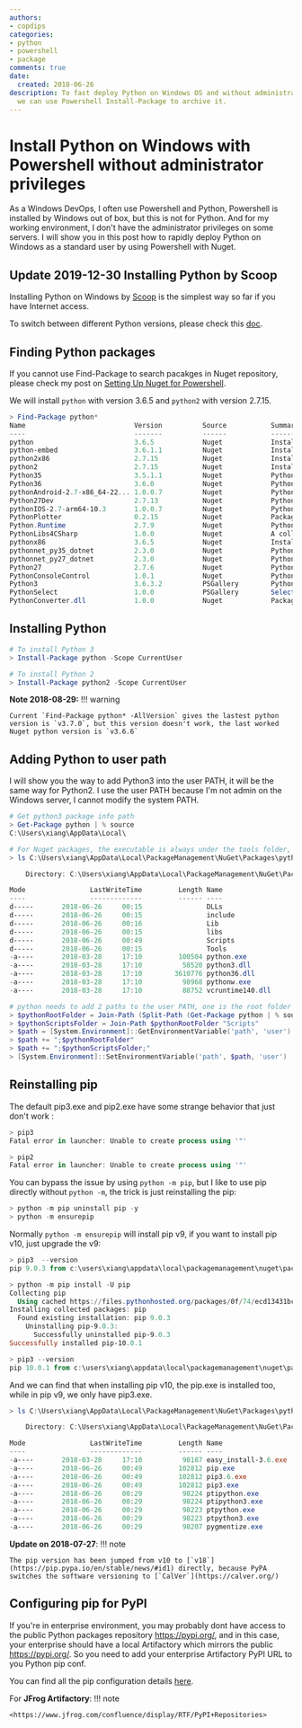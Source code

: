 ```yaml
---
authors:
- copdips
categories:
- python
- powershell
- package
comments: true
date:
  created: 2018-06-26
description: To fast deploy Python on Windows OS and without administrator privileges,
  we can use Powershell Install-Package to archive it.
---
```


# Install Python on Windows with Powershell without administrator privileges

As a Windows DevOps, I often use Powershell and Python, Powershell is installed by Windows out of box, but this is not for Python. And for my working environment, I don't have the administrator privileges on some servers. I will show you in this post how to rapidly deploy Python on Windows as a standard user by using Powershell with Nuget.

<!-- more -->

## Update 2019-12-30 Installing Python by Scoop

Installing Python on Windows by [Scoop](https://github.com/lukesampson/scoop) is the simplest way so far if you have Internet access.

To switch between different Python versions, please check this [doc](https://github.com/lukesampson/scoop/wiki/Switching-Ruby-and-Python-Versions).

## Finding Python packages

If you cannot use Find-Package to search pacakges in Nuget repository, please check my post on [Setting Up Nuget for Powershell](https://copdips.com/2018/05/setting-up-powershell-gallery-and-nuget-gallery-for-powershell.html#set-up-nuget-for-powershell).

We will install `python` with version 3.6.5 and `python2` with version 2.7.15.

```powershell
> Find-Package python*
Name                           Version          Source           Summary
----                           -------          ------           -------
python                         3.6.5            Nuget            Installs 64-bit Python for use in build scenarios.
python-embed                   3.6.1.1          Nuget            Installs 64-bit Python for use in build scenarios a...
python2x86                     2.7.15           Nuget            Installs 32-bit Python 2.7 for use in build scenarios.
python2                        2.7.15           Nuget            Installs 64-bit Python 2.7 for use in build scenarios.
Python35                       3.5.1.1          Nuget            Python 3.5 API
Python36                       3.6.0            Nuget            Python 3.6 API
pythonAndroid-2.7-x86_64-22... 1.0.0.7          Nuget            Python 2.7 android api version: 22.0.0 architecture... pythonAndroid-2.7-armeabi-v... 1.0.0.7          Nuget            Python 2.7 android api version: 22.0.0 architecture... pythonAndroid-2.7-x86_64-23... 1.0.0.7          Nuget            Python 2.7 android api version: 23.0.0 architecture...
Python27Dev                    2.7.13           Nuget            Python 2.7 unofficial dev environment package
pythonIOS-2.7-arm64-10.3       1.0.0.7          Nuget            Python 2.7 iOS api version: 10.3 architecture: arm64
PythonPlotter                  0.2.15           Nuget            Package to allow use of matplotlib from .NET....
Python.Runtime                 2.7.9            Nuget            Python 2.7.9 as a single, stand-alone executable wi...
PythonLibs4CSharp              1.0.0            Nuget            A collection of Iron Python compiled libraries with...
pythonx86                      3.6.5            Nuget            Installs 32-bit Python for use in build scenarios.
pythonnet_py35_dotnet          2.3.0            Nuget            Python 3.5 and .NET Framework
pythonnet_py27_dotnet          2.3.0            Nuget            Python 2.7 and .NET Framework
Python27                       2.7.6            Nuget            Python 2.7 API
PythonConsoleControl           1.0.1            Nuget            PythonConsole
Python3                        3.6.3.2          PSGallery        Python3 interpreter
PythonSelect                   1.0.0            PSGallery        Select a Python distribution to use within a PowerS...
PythonConverter.dll            1.0.0            Nuget            Package description
```

## Installing Python

```powershell
# To install Python 3
> Install-Package python -Scope CurrentUser

# To install Python 2
> Install-Package python2 -Scope CurrentUser
```

**Note 2018-08-29:**
!!! warning

    Current `Find-Package python* -AllVersion` gives the lastest python version is `v3.7.0`, but this version doesn't work, the last worked Nuget python version is `v3.6.6`

## Adding Python to user path

I will show you the way to add Python3 into the user PATH, it will be the same way for Python2.
I use the user PATH because I'm not admin on the Windows server, I cannot modify the system PATH.

```powershell
# Get python3 package info path
> Get-Package python | % source
C:\Users\xiang\AppData\Local\

# For Nuget packages, the executable is always under the tools folder, and the tools folder is at the same level as .nupkg file.
> ls C:\Users\xiang\AppData\Local\PackageManagement\NuGet\Packages\python.3.6.5\tools\

    Directory: C:\Users\xiang\AppData\Local\PackageManagement\NuGet\Packages\python.3.6.5\tools

Mode                LastWriteTime         Length Name
----                -------------         ------ ----
d-----       2018-06-26     00:15                DLLs
d-----       2018-06-26     00:15                include
d-----       2018-06-26     00:16                Lib
d-----       2018-06-26     00:15                libs
d-----       2018-06-26     00:49                Scripts
d-----       2018-06-26     00:15                Tools
-a----       2018-03-28     17:10         100504 python.exe
-a----       2018-03-28     17:10          58520 python3.dll
-a----       2018-03-28     17:10        3610776 python36.dll
-a----       2018-03-28     17:10          98968 pythonw.exe
-a----       2018-03-28     17:10          88752 vcruntime140.dll

# python needs to add 2 paths to the user PATH, one is the root folder containing python.exe, another is the Sripts folder.
> $pythonRootFolder = Join-Path (Split-Path (Get-Package python | % source)) "tools"
> $pythonScriptsFolder = Join-Path $pythonRootFolder "Scripts"
> $path = [System.Environment]::GetEnvironmentVariable('path', 'user')
> $path += ";$pythonRootFolder"
> $path += ";$pythonScriptsFolder;"
> [System.Environment]::SetEnvironmentVariable('path', $path, 'user')
```

## Reinstalling pip

The default pip3.exe and pip2.exe have some strange behavior that just don't work :

```powershell
> pip3
Fatal error in launcher: Unable to create process using '"'

> pip2
Fatal error in launcher: Unable to create process using '"'
```

You can bypass the issue by using `python -m pip`, but I like to use pip directly without `python -m`, the trick is just reinstalling the pip:

```powershell
> python -m pip uninstall pip -y
> python -m ensurepip
```
Normally `python -m ensurepip` will install pip v9, if you want to install pip v10, just upgrade the v9:
```powershell
> pip3  --version
pip 9.0.3 from c:\users\xiang\appdata\local\packagemanagement\nuget\packages\python.3.6.5\tools\lib\site-packages (python 3.6)

> python -m pip install -U pip
Collecting pip
  Using cached https://files.pythonhosted.org/packages/0f/74/ecd13431bcc456ed390b44c8a6e917c1820365cbebcb6a8974d1cd045ab4/pip-10.0.1-py2.py3-none-any.whl
Installing collected packages: pip
  Found existing installation: pip 9.0.3
    Uninstalling pip-9.0.3:
      Successfully uninstalled pip-9.0.3
Successfully installed pip-10.0.1

> pip3 --version
pip 10.0.1 from c:\users\xiang\appdata\local\packagemanagement\nuget\packages\python.3.6.5\tools\lib\site-packages\pip (python 3.6)
```

And we can find that when installing pip v10, the pip.exe is installed too, while in pip v9, we only have pip3.exe.

```powershell
> ls C:\Users\xiang\AppData\Local\PackageManagement\NuGet\Packages\python.3.6.5\tools\Scripts\

    Directory: C:\Users\xiang\AppData\Local\PackageManagement\NuGet\Packages\python.3.6.5\tools\Scripts

Mode                LastWriteTime         Length Name
----                -------------         ------ ----
-a----       2018-03-28     17:10          98187 easy_install-3.6.exe
-a----       2018-06-26     00:49         102812 pip.exe
-a----       2018-06-26     00:49         102812 pip3.6.exe
-a----       2018-06-26     00:49         102812 pip3.exe
-a----       2018-06-26     00:29          98224 ptipython.exe
-a----       2018-06-26     00:29          98224 ptipython3.exe
-a----       2018-06-26     00:29          98223 ptpython.exe
-a----       2018-06-26     00:29          98223 ptpython3.exe
-a----       2018-06-26     00:29          98207 pygmentize.exe
```

**Update on 2018-07-27**:
!!! note

    The pip version has been jumped from v10 to [`v18`](https://pip.pypa.io/en/stable/news/#id1) directly, because PyPA switches the software versioning to [`CalVer`](https://calver.org/)

## Configuring pip for PyPI

If you're in enterprise environment, you may probably dont have access to the public Python packages repository https://pypi.org/, and in this case, your enterprise should have a local Artifactory which mirrors the public https://pypi.org/. So you need to add your enterprise Artifactory PyPI URL to you Python pip conf.

You can find all the pip configuration details [here](https://pip.pypa.io/en/stable/user_guide/#configuration).

For **JFrog Artifactory**:
!!! note

    <https://www.jfrog.com/confluence/display/RTF/PyPI+Repositories>
